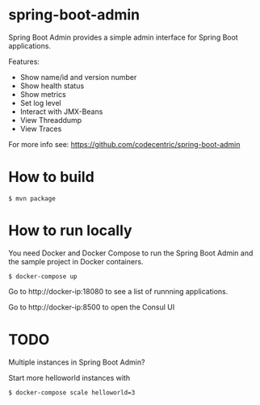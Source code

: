 # spring-boot-admin

Spring Boot Admin provides a simple admin interface for Spring Boot applications.

Features:

* Show name/id and version number
* Show health status
* Show metrics
* Set log level
* Interact with JMX-Beans
* View Threaddump
* View Traces

For more info see: https://github.com/codecentric/spring-boot-admin

# How to build

```
$ mvn package
```

# How to run locally

You need Docker and Docker Compose to run the Spring Boot Admin and the sample project in Docker containers.

```
$ docker-compose up
```

Go to http://docker-ip:18080 to see a list of runnning applications.

Go to http://docker-ip:8500 to open the Consul UI

# TODO

Multiple instances in Spring Boot Admin?

Start more helloworld instances with

```
$ docker-compose scale helloworld=3
```